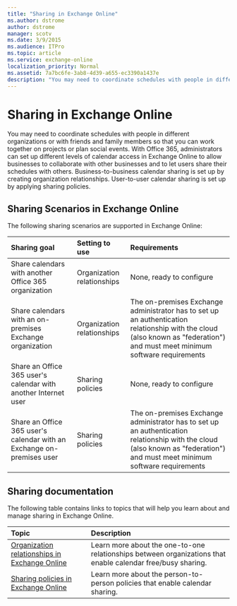 ```yaml
---
title: "Sharing in Exchange Online"
ms.author: dstrome
author: dstrome
manager: scotv
ms.date: 3/9/2015
ms.audience: ITPro
ms.topic: article
ms.service: exchange-online
localization_priority: Normal
ms.assetid: 7a7bc6fe-3ab8-4d39-a655-ec3390a1437e
description: "You may need to coordinate schedules with people in different organizations or with friends and family members so that you can work together on projects or plan social events. With Office 365, administrators can set up different levels of calendar access in Exchange Online to allow businesses to collaborate with other businesses and to let users share their schedules with others. Business-to-business calendar sharing is set up by creating organization relationships. User-to-user calendar sharing is set up by applying sharing policies."
---
```


# Sharing in Exchange Online

You may need to coordinate schedules with people in different organizations or with friends and family members so that you can work together on projects or plan social events. With Office 365, administrators can set up different levels of calendar access in Exchange Online to allow businesses to collaborate with other businesses and to let users share their schedules with others. Business-to-business calendar sharing is set up by creating organization relationships. User-to-user calendar sharing is set up by applying sharing policies.
  
## Sharing Scenarios in Exchange Online

The following sharing scenarios are supported in Exchange Online:
  
|**Sharing goal**|**Setting to use**|**Requirements**|
|:-----|:-----|:-----|
|Share calendars with another Office 365 organization  <br/> |Organization relationships  <br/> |None, ready to configure  <br/> |
|Share calendars with an on-premises Exchange organization  <br/> |Organization relationships  <br/> |The on-premises Exchange administrator has to set up an authentication relationship with the cloud (also known as "federation") and must meet minimum software requirements  <br/> |
|Share an Office 365 user's calendar with another Internet user  <br/> |Sharing policies  <br/> |None, ready to configure  <br/> |
|Share an Office 365 user's calendar with an Exchange on-premises user  <br/> |Sharing policies  <br/> |The on-premises Exchange administrator has to set up an authentication relationship with the cloud (also known as "federation") and must meet minimum software requirements  <br/> |
   
## Sharing documentation
<a name="docs"> </a>

The following table contains links to topics that will help you learn about and manage sharing in Exchange Online.
  
|**Topic**|**Description**|
|:-----|:-----|
|[Organization relationships in Exchange Online](organization-relationships-0/organization-relationships-0.md) <br/> |Learn more about the one-to-one relationships between organizations that enable calendar free/busy sharing.  <br/> |
|[Sharing policies in Exchange Online](sharing-policies/sharing-policies.md) <br/> |Learn more about the person-to-person policies that enable calendar sharing.  <br/> |
   

